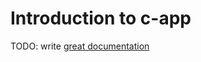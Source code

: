 # Introduction to c-app

TODO: write [great documentation](http://jacobian.org/writing/what-to-write/)
